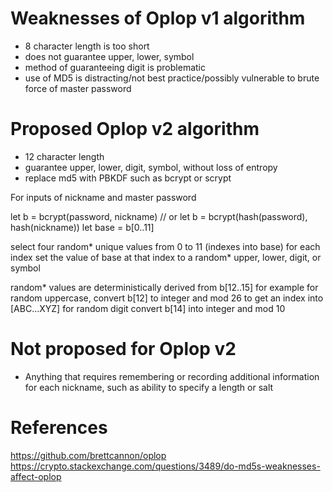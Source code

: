 # Weaknesses of Oplop v1 algorithm

- 8 character length is too short
- does not guarantee upper, lower, symbol
- method of guaranteeing digit is problematic
- use of MD5 is distracting/not best practice/possibly vulnerable to brute force of master password

# Proposed Oplop v2 algorithm

- 12 character length
- guarantee upper, lower, digit, symbol, without loss of entropy
- replace md5 with PBKDF such as bcrypt or scrypt

For inputs of nickname and master password

let b = bcrypt(password, nickname)
// or let b = bcrypt(hash(password), hash(nickname))
let base = b[0..11]

select four random* unique values from 0 to 11 (indexes into base)
for each index set the value of base at that index to a random* upper, lower, digit, or symbol

random* values are deterministically derived from b[12..15]
for example for random uppercase, convert b[12] to integer and mod 26 to get an index into [ABC...XYZ]
for random digit convert b[14] into integer and mod 10

# Not proposed for Oplop v2

- Anything that requires remembering or recording additional information for each nickname, such as ability to specify a length or salt

# References

https://github.com/brettcannon/oplop
https://crypto.stackexchange.com/questions/3489/do-md5s-weaknesses-affect-oplop

